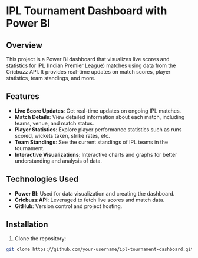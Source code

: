 # IPL Tournament Dashboard with Power BI

## Overview
This project is a Power BI dashboard that visualizes live scores and statistics for IPL (Indian Premier League) matches using data from the Cricbuzz API. It provides real-time updates on match scores, player statistics, team standings, and more.

## Features
- **Live Score Updates**: Get real-time updates on ongoing IPL matches.
- **Match Details**: View detailed information about each match, including teams, venue, and match status.
- **Player Statistics**: Explore player performance statistics such as runs scored, wickets taken, strike rates, etc.
- **Team Standings**: See the current standings of IPL teams in the tournament.
- **Interactive Visualizations**: Interactive charts and graphs for better understanding and analysis of data.

## Technologies Used
- **Power BI**: Used for data visualization and creating the dashboard.
- **Cricbuzz API**: Leveraged to fetch live scores and match data.
- **GitHub**: Version control and project hosting.

## Installation
1. Clone the repository:
```bash
git clone https://github.com/your-username/ipl-tournament-dashboard.git

